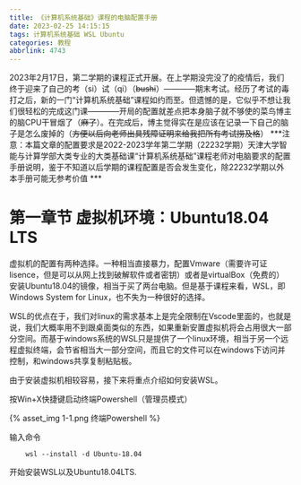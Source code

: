 ```yaml
---
title: 《计算机系统基础》课程的电脑配置手册
date: 2023-02-25 14:15:15
tags: 计算机系统基础 WSL Ubuntu 
categories: 教程
abbrlink: 4743
---
```


2023年2月17日，第二学期的课程正式开展。在上学期没完没了的疫情后，我们终于迎来了自己的考（si）试（qi）（~~bushi~~）————期末考试。经历了考试的毒打之后，新的一门“计算机系统基础”课程如约而至。但遗憾的是，它似乎不想让我们很轻松的完成这门课————开局的配置就差点把本身脑子就不够使的菜鸟博主的脑CPU干冒烟了（~~麻了~~）。在完成后，博主觉得实在是应该在记录一下自己的脑子是怎么废掉的（~~方便以后向老师出具残障证明来给我把所有考试捞及格~~）
***注意：本篇文章的配置要求是2022-2023学年第二学期（22232学期）天津大学智能与计算学部大类专业的大类基础课“计算机系统基础”课程老师对电脑要求的配置手册说明，鉴于不知道以后学期的课程配置是否会发生变化，除22232学期以外本手册可能无参考价值 ***

<!--more-->
# 第一章节 虚拟机环境：Ubuntu18.04 LTS

虚拟机的配置有两种选择。一种相当直接暴力，配置Vmware（需要许可证lisence，但是可以从网上找到破解软件或者密钥）或者是virtualBox（免费的）安装Ubuntu18.04的镜像，相当于买了两台电脑。但是基于课程来看，WSL，即Windows System for Linux，也不失为一种很好的选择。

WSL的优点在于，我们对linux的需求基本上是完全限制在Vscode里面的，也就是说，我们大概率用不到跟桌面类似的东西，如果重新安置虚拟机将会占用很大一部分空间。而基于windows系统的WSL只是提供了一个linux环境，相当于另一个远程虚拟终端，会节省相当大一部分空间，而且它的文件可以在windows下访问并控制，和windows共享复制粘贴板。

由于安装虚拟机相较容易，接下来将重点介绍如何安装WSL。

按Win+X快捷键启动终端Powershell（管理员模式）

{% asset_img 1-1.png 终端Powershell %}

输入命令
```
    wsl --install -d Ubuntu-18.04
```
开始安装WSL以及Ubuntu18.04LTS.







